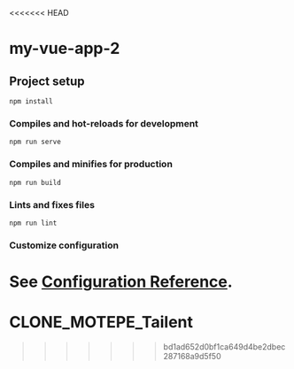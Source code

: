 <<<<<<< HEAD
# my-vue-app-2

## Project setup
```
npm install
```

### Compiles and hot-reloads for development
```
npm run serve
```

### Compiles and minifies for production
```
npm run build
```

### Lints and fixes files
```
npm run lint
```

### Customize configuration
See [Configuration Reference](https://cli.vuejs.org/config/).
=======
# CLONE_MOTEPE_Tailent
>>>>>>> bd1ad652d0bf1ca649d4be2dbec287168a9d5f50
